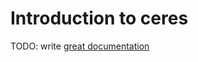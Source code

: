 # Introduction to ceres

TODO: write [great documentation](http://jacobian.org/writing/great-documentation/what-to-write/)
